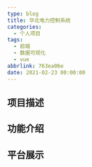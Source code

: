 ```yaml
---
type: blog
title: 华北电力控制系统
categories:
  - 个人项目
tags:
  - 前端
  - 数据可视化
  - vue
abbrlink: 763ea06e
date: 2021-02-23 00:00:00
---
```


## 项目描述

## 功能介绍

## 平台展示